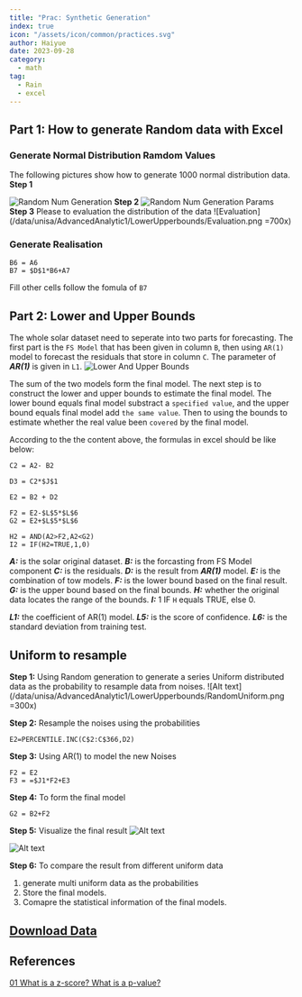 ```yaml
---
title: "Prac: Synthetic Generation"
index: true
icon: "/assets/icon/common/practices.svg"
author: Haiyue
date: 2023-09-28
category:
  - math
tag:
  - Rain 
  - excel
---
```


## Part 1: How to generate Random data with Excel

### Generate Normal Distribution Ramdom Values
The following pictures show how to generate 1000 normal distribution data.
**Step 1**

![Random Num Generation](/data/unisa/AdvancedAnalytic1/LowerUpperbounds/RandomNumGeneration.png)
**Step 2**
![Random Num Generation Params](/data/unisa/AdvancedAnalytic1/LowerUpperbounds/RandomNumGenerationParams.png)
**Step 3**
Please to evaluation the distribution of the data
![Evaluation](/data/unisa/AdvancedAnalytic1/LowerUpperbounds/Evaluation.png =700x)

### Generate Realisation
``` VBA
B6 = A6
B7 = $D$1*B6+A7
```
Fill other cells follow the fomula of `B7`
## Part 2: Lower and Upper Bounds
The whole solar dataset need to seperate into two parts for forecasting. The first part is the `FS Model` that has been given in column `B`, then using `AR(1)` model to forecast the residuals that store in column `C`. The parameter of ***AR(1)*** is given in `L1`.
![Lower And Upper Bounds](/data/unisa/AdvancedAnalytic1/LowerUpperbounds/LowerAndUpperBounds.png)

The sum of the two models form the final model. The next step is to construct the lower and upper bounds to estimate the final model. The lower bound equals final model  substract a `specified value`, and the upper bound equals final model add `the same value`. Then to using the bounds to estimate whether the real value been `covered` by the final model.

According to the the content above, the formulas in excel should be like below:
``` VBA
C2 = A2- B2

D3 = C2*$J$1

E2 = B2 + D2

F2 = E2-$L$5*$L$6
G2 = E2+$L$5*$L$6

H2 = AND(A2>F2,A2<G2)
I2 = IF(H2=TRUE,1,0)
```
***A:*** is the solar original dataset.
***B:*** is the forcasting from FS Model component
***C:*** is the residuals.
***D:*** is the result from ***AR(1)*** model.
***E:*** is the combination of tow models.
***F:*** is the lower bound based on the final result.
***G:*** is the upper bound based on the final bounds.
***H:*** whether the original data locates the range of the bounds.
***I:*** 1 IF `H` equals TRUE, else 0.

***L1:*** the coefficient of AR(1) model.
***L5:*** is the score of confidence.
***L6:*** is the standard deviation from training test.

## Uniform to resample

**Step 1:** Using Random generation to generate a series Uniform distributed data as the probability to resample data from noises.
![Alt text](/data/unisa/AdvancedAnalytic1/LowerUpperbounds/RandomUniform.png =300x)

**Step 2:** Resample the noises using the probabilities
``` VBA
E2=PERCENTILE.INC(C$2:C$366,D2)
```
**Step 3:** Using AR(1) to model the new Noises
``` VBA
F2 = E2
F3 = =$J1*F2+E3
```
**Step 4:** To form the final model
``` VBA
G2 = B2+F2
```

**Step 5:** Visualize the final result
![Alt text](/data/unisa/AdvancedAnalytic1/LowerUpperbounds/Result.png)

![Alt text](/data/unisa/AdvancedAnalytic1/LowerUpperbounds/Visualization.png)

**Step 6:** To compare the result from different uniform data
1. generate multi uniform data as the probabilities
2. Store the final models.
3. Comapre the statistical information of the final models.

## [Download Data](/data/unisa/AdvancedAnalytic1/SyntheticPractical/Daily%20DataAnslec.xlsx)

## References
[01 What is a z-score? What is a p-value?](https://desktop.arcgis.com/en/arcmap/latest/tools/spatial-statistics-toolbox/what-is-a-z-score-what-is-a-p-value.htm)